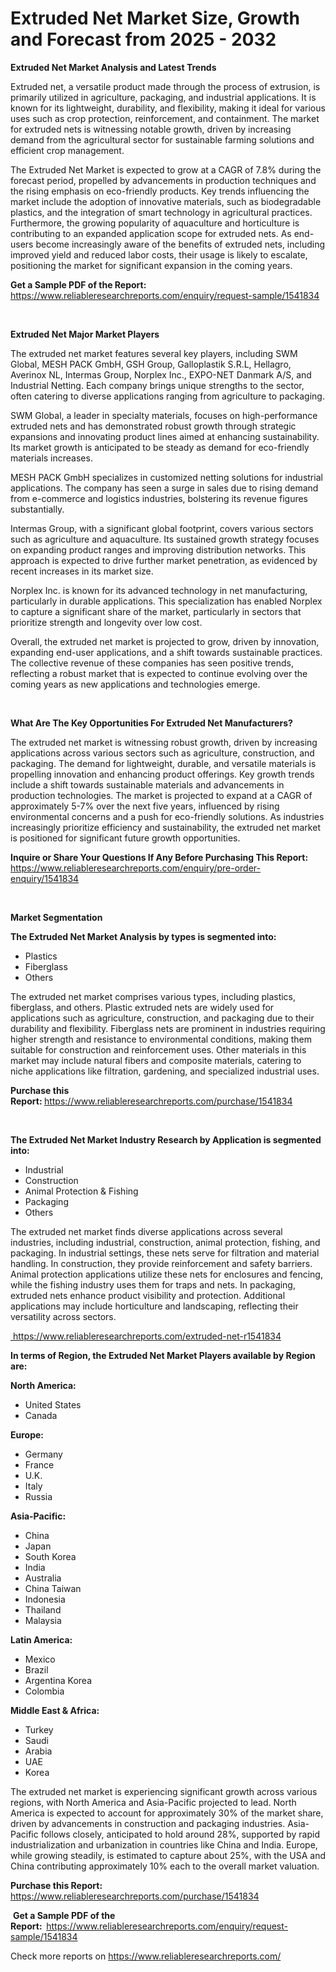 <p><h1>Extruded Net Market Size, Growth and Forecast from 2025 - 2032</h1></p><p><strong>Extruded Net Market Analysis and Latest Trends</strong></p>
<p><p>Extruded net, a versatile product made through the process of extrusion, is primarily utilized in agriculture, packaging, and industrial applications. It is known for its lightweight, durability, and flexibility, making it ideal for various uses such as crop protection, reinforcement, and containment. The market for extruded nets is witnessing notable growth, driven by increasing demand from the agricultural sector for sustainable farming solutions and efficient crop management.</p><p>The Extruded Net Market is expected to grow at a CAGR of 7.8% during the forecast period, propelled by advancements in production techniques and the rising emphasis on eco-friendly products. Key trends influencing the market include the adoption of innovative materials, such as biodegradable plastics, and the integration of smart technology in agricultural practices. Furthermore, the growing popularity of aquaculture and horticulture is contributing to an expanded application scope for extruded nets. As end-users become increasingly aware of the benefits of extruded nets, including improved yield and reduced labor costs, their usage is likely to escalate, positioning the market for significant expansion in the coming years.</p></p>
<p><strong>Get a Sample PDF of the Report:&nbsp;</strong> <a href="https://www.reliableresearchreports.com/enquiry/request-sample/1541834?utm_campaign=2131&utm_medium=2&utm_source=Github&utm_content=ia&utm_term=30012025&utm_id=extruded-net">https://www.reliableresearchreports.com/enquiry/request-sample/1541834</a></p>
<p>&nbsp;</p>
<p><strong>Extruded Net Major Market Players</strong></p>
<p><p>The extruded net market features several key players, including SWM Global, MESH PACK GmbH, GSH Group, Galloplastik S.R.L, Hellagro, Averinox NL, Intermas Group, Norplex Inc., EXPO-NET Danmark A/S, and Industrial Netting. Each company brings unique strengths to the sector, often catering to diverse applications ranging from agriculture to packaging.</p><p>SWM Global, a leader in specialty materials, focuses on high-performance extruded nets and has demonstrated robust growth through strategic expansions and innovating product lines aimed at enhancing sustainability. Its market growth is anticipated to be steady as demand for eco-friendly materials increases.</p><p>MESH PACK GmbH specializes in customized netting solutions for industrial applications. The company has seen a surge in sales due to rising demand from e-commerce and logistics industries, bolstering its revenue figures substantially.</p><p>Intermas Group, with a significant global footprint, covers various sectors such as agriculture and aquaculture. Its sustained growth strategy focuses on expanding product ranges and improving distribution networks. This approach is expected to drive further market penetration, as evidenced by recent increases in its market size.</p><p>Norplex Inc. is known for its advanced technology in net manufacturing, particularly in durable applications. This specialization has enabled Norplex to capture a significant share of the market, particularly in sectors that prioritize strength and longevity over low cost.</p><p>Overall, the extruded net market is projected to grow, driven by innovation, expanding end-user applications, and a shift towards sustainable practices. The collective revenue of these companies has seen positive trends, reflecting a robust market that is expected to continue evolving over the coming years as new applications and technologies emerge.</p></p>
<p>&nbsp;</p>
<p><strong>What Are The Key Opportunities For Extruded Net Manufacturers?</strong></p>
<p><p>The extruded net market is witnessing robust growth, driven by increasing applications across various sectors such as agriculture, construction, and packaging. The demand for lightweight, durable, and versatile materials is propelling innovation and enhancing product offerings. Key growth trends include a shift towards sustainable materials and advancements in production technologies. The market is projected to expand at a CAGR of approximately 5-7% over the next five years, influenced by rising environmental concerns and a push for eco-friendly solutions. As industries increasingly prioritize efficiency and sustainability, the extruded net market is positioned for significant future growth opportunities.</p></p>
<p><strong>Inquire or Share Your Questions If Any Before Purchasing This Report:</strong> <a href="https://www.reliableresearchreports.com/enquiry/pre-order-enquiry/1541834?utm_campaign=2131&utm_medium=2&utm_source=Github&utm_content=ia&utm_term=30012025&utm_id=extruded-net">https://www.reliableresearchreports.com/enquiry/pre-order-enquiry/1541834</a></p>
<p>&nbsp;</p>
<p><strong>Market Segmentation</strong></p>
<p><strong>The Extruded Net Market Analysis by types is segmented into:</strong></p>
<p><ul><li>Plastics</li><li>Fiberglass</li><li>Others</li></ul></p>
<p><p>The extruded net market comprises various types, including plastics, fiberglass, and others. Plastic extruded nets are widely used for applications such as agriculture, construction, and packaging due to their durability and flexibility. Fiberglass nets are prominent in industries requiring higher strength and resistance to environmental conditions, making them suitable for construction and reinforcement uses. Other materials in this market may include natural fibers and composite materials, catering to niche applications like filtration, gardening, and specialized industrial uses.</p></p>
<p><strong>Purchase this Report:&nbsp;</strong><a href="https://www.reliableresearchreports.com/purchase/1541834?utm_campaign=2131&utm_medium=2&utm_source=Github&utm_content=ia&utm_term=30012025&utm_id=extruded-net">https://www.reliableresearchreports.com/purchase/1541834</a></p>
<p>&nbsp;</p>
<p><strong>The Extruded Net Market Industry Research by Application is segmented into:</strong></p>
<p><ul><li>Industrial</li><li>Construction</li><li>Animal Protection & Fishing</li><li>Packaging</li><li>Others</li></ul></p>
<p><p>The extruded net market finds diverse applications across several industries, including industrial, construction, animal protection, fishing, and packaging. In industrial settings, these nets serve for filtration and material handling. In construction, they provide reinforcement and safety barriers. Animal protection applications utilize these nets for enclosures and fencing, while the fishing industry uses them for traps and nets. In packaging, extruded nets enhance product visibility and protection. Additional applications may include horticulture and landscaping, reflecting their versatility across sectors.</p></p>
<p><a href="https://www.reliableresearchreports.com/extruded-net-r1541834?utm_campaign=2131&utm_medium=2&utm_source=Github&utm_content=ia&utm_term=30012025&utm_id=extruded-net">&nbsp;https://www.reliableresearchreports.com/extruded-net-r1541834</a></p>
<p><strong>In terms of Region, the Extruded Net Market Players available by Region are:</strong></p>
<p>
    <p> <strong> North America: </strong>
        <ul>
            <li>United States</li>
            <li>Canada</li>
        </ul>
        </p> 
    <p> <strong> Europe: </strong>
        <ul>
            <li>Germany</li>
            <li>France</li>
            <li>U.K.</li>
            <li>Italy</li>
            <li>Russia</li>
        </ul>
        </p> 
    <p> <strong> Asia-Pacific: </strong>
        <ul>
            <li>China</li>
            <li>Japan</li>
            <li>South Korea</li>
            <li>India</li>
            <li>Australia</li>
            <li>China Taiwan</li>
            <li>Indonesia</li>
            <li>Thailand</li>
            <li>Malaysia</li>
        </ul>
        </p> 
    <p> <strong> Latin America: </strong>
        <ul>
            <li>Mexico</li>
            <li>Brazil</li>
            <li>Argentina Korea</li>
            <li>Colombia</li>
        </ul>
        </p> 
    <p> <strong> Middle East & Africa: </strong>
        <ul>
            <li>Turkey</li>
            <li>Saudi</li>
            <li>Arabia</li>
            <li>UAE</li>
            <li>Korea</li>
        </ul>
    </p>
    </p>
<p><p>The extruded net market is experiencing significant growth across various regions, with North America and Asia-Pacific projected to lead. North America is expected to account for approximately 30% of the market share, driven by advancements in construction and packaging industries. Asia-Pacific follows closely, anticipated to hold around 28%, supported by rapid industrialization and urbanization in countries like China and India. Europe, while growing steadily, is estimated to capture about 25%, with the USA and China contributing approximately 10% each to the overall market valuation.</p></p>
<p><strong>Purchase this Report: </strong><a href="https://www.reliableresearchreports.com/purchase/1541834?utm_campaign=2131&utm_medium=2&utm_source=Github&utm_content=ia&utm_term=30012025&utm_id=extruded-net">https://www.reliableresearchreports.com/purchase/1541834</a></p>
<p>&nbsp;<strong>Get a Sample PDF of the Report:&nbsp;&nbsp;</strong><a href="https://www.reliableresearchreports.com/enquiry/request-sample/1541834?utm_campaign=2131&utm_medium=2&utm_source=Github&utm_content=ia&utm_term=30012025&utm_id=extruded-net">https://www.reliableresearchreports.com/enquiry/request-sample/1541834</a></p>
<p><strong></strong></p>
<p>Check more reports on <a href="https://www.reliableresearchreports.com/?utm_campaign=2131&utm_medium=2&utm_source=Github&utm_content=ia&utm_term=30012025&utm_id=extruded-net">https://www.reliableresearchreports.com/</a></p>
